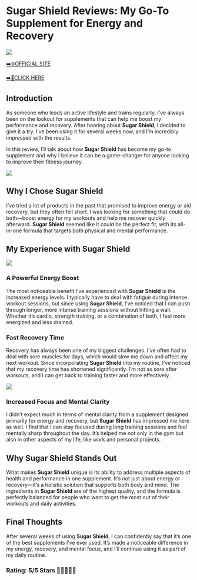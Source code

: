 # **Sugar Shield Reviews**: My Go-To Supplement for Energy and Recovery

[![](https://static.vecteezy.com/system/resources/thumbnails/019/896/014/small/buy-now-gradient-button-with-cart-symbol-buy-now-illustration-png.png)](https://edetoop.top/lander/sugarpreland-1/sugarshield.html) 

[➡️🌐OFFICIAL SITE](https://edetoop.top/lander/sugarpreland-1/sugarshield.html) 

[➡️🔗CLICK HERE](https://edetoop.top/lander/sugarpreland-1/sugarshield.html) 


## Introduction

As someone who leads an active lifestyle and trains regularly, I’ve always been on the lookout for supplements that can help me boost my performance and recovery. After hearing about **Sugar Shield**, I decided to give it a try. I’ve been using it for several weeks now, and I’m incredibly impressed with the results.

In this review, I’ll talk about how **Sugar Shield** has become my go-to supplement and why I believe it can be a game-changer for anyone looking to improve their fitness journey.

[![](https://wallpapers.com/images/hd/red-order-now-button-udg4jcj4arvn8b0n-2.png)](https://edetoop.top/lander/sugarpreland-1/sugarshield.html)  

## Why I Chose **Sugar Shield**

I’ve tried a lot of products in the past that promised to improve energy or aid recovery, but they often fell short. I was looking for something that could do both—boost energy for my workouts and help me recover quickly afterward. **Sugar Shield** seemed like it could be the perfect fit, with its all-in-one formula that targets both physical and mental performance.

## My Experience with **Sugar Shield**

[![](https://static.vecteezy.com/system/resources/thumbnails/019/896/014/small/buy-now-gradient-button-with-cart-symbol-buy-now-illustration-png.png)](https://edetoop.top/lander/sugarpreland-1/sugarshield.html)

### A Powerful Energy Boost

The most noticeable benefit I’ve experienced with **Sugar Shield** is the increased energy levels. I typically have to deal with fatigue during intense workout sessions, but since using **Sugar Shield**, I’ve noticed that I can push through longer, more intense training sessions without hitting a wall. Whether it’s cardio, strength training, or a combination of both, I feel more energized and less drained.

### Fast Recovery Time

Recovery has always been one of my biggest challenges. I’ve often had to deal with sore muscles for days, which would slow me down and affect my next workout. Since incorporating **Sugar Shield** into my routine, I’ve noticed that my recovery time has shortened significantly. I’m not as sore after workouts, and I can get back to training faster and more effectively.

[![](https://wallpapers.com/images/hd/red-order-now-button-udg4jcj4arvn8b0n-2.png)](https://edetoop.top/lander/sugarpreland-1/sugarshield.html)  

### Increased Focus and Mental Clarity

I didn’t expect much in terms of mental clarity from a supplement designed primarily for energy and recovery, but **Sugar Shield** has impressed me here as well. I find that I can stay focused during long training sessions and feel mentally sharp throughout the day. It’s helped me not only in the gym but also in other aspects of my life, like work and personal projects.

## Why **Sugar Shield** Stands Out

What makes **Sugar Shield** unique is its ability to address multiple aspects of health and performance in one supplement. It’s not just about energy or recovery—it’s a holistic solution that supports both body and mind. The ingredients in **Sugar Shield** are of the highest quality, and the formula is perfectly balanced for people who want to get the most out of their workouts and daily activities.

## Final Thoughts

After several weeks of using **Sugar Shield**, I can confidently say that it’s one of the best supplements I’ve ever used. It’s made a noticeable difference in my energy, recovery, and mental focus, and I’ll continue using it as part of my daily routine.

### Rating: 5/5 Stars 🌟🌟🌟🌟🌟
